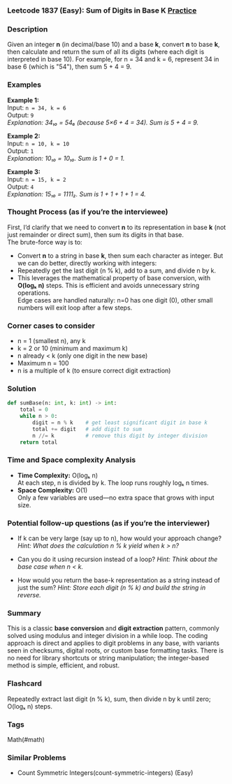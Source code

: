 ### Leetcode 1837 (Easy): Sum of Digits in Base K [Practice](https://leetcode.com/problems/sum-of-digits-in-base-k)

### Description  
Given an integer **n** (in decimal/base 10) and a base **k**, convert **n** to base **k**, then calculate and return the sum of all its digits (where each digit is interpreted in base 10). For example, for n = 34 and k = 6, represent 34 in base 6 (which is "54"), then sum 5 + 4 = 9.

### Examples  

**Example 1:**  
Input: `n = 34, k = 6`  
Output: `9`  
*Explanation: 34₁₀ = 54₆ (because 5×6 + 4 = 34). Sum is 5 + 4 = 9.*

**Example 2:**  
Input: `n = 10, k = 10`  
Output: `1`  
*Explanation: 10₁₀ = 10₁₀. Sum is 1 + 0 = 1.*

**Example 3:**  
Input: `n = 15, k = 2`  
Output: `4`  
*Explanation: 15₁₀ = 1111₂. Sum is 1 + 1 + 1 + 1 = 4.*

### Thought Process (as if you’re the interviewee)  
First, I’d clarify that we need to convert **n** to its representation in base **k** (not just remainder or direct sum), then sum its digits in that base.  
The brute-force way is to:
- Convert **n** to a string in base **k**, then sum each character as integer.
But we can do better, directly working with integers:
- Repeatedly get the last digit (n % k), add to a sum, and divide n by k.
- This leverages the mathematical property of base conversion, with **O(logₖ n)** steps.
This is efficient and avoids unnecessary string operations.  
Edge cases are handled naturally: n=0 has one digit (0), other small numbers will exit loop after a few steps.

### Corner cases to consider  
- n = 1 (smallest n), any k  
- k = 2 or 10 (minimum and maximum k)  
- n already < k (only one digit in the new base)  
- Maximum n = 100  
- n is a multiple of k (to ensure correct digit extraction)  

### Solution

```python
def sumBase(n: int, k: int) -> int:
    total = 0
    while n > 0:
        digit = n % k    # get least significant digit in base k
        total += digit   # add digit to sum
        n //= k          # remove this digit by integer division
    return total
```

### Time and Space complexity Analysis  

- **Time Complexity:** O(logₖ n)  
  At each step, n is divided by k. The loop runs roughly logₖ n times.
- **Space Complexity:** O(1)  
  Only a few variables are used—no extra space that grows with input size.

### Potential follow-up questions (as if you’re the interviewer)  

- If k can be very large (say up to n), how would your approach change?
  *Hint: What does the calculation n % k yield when k > n?*

- Can you do it using recursion instead of a loop?
  *Hint: Think about the base case when n < k.*

- How would you return the base-k representation as a string instead of just the sum?
  *Hint: Store each digit (n % k) and build the string in reverse.*

### Summary
This is a classic **base conversion** and **digit extraction** pattern, commonly solved using modulus and integer division in a while loop. The coding approach is direct and applies to digit problems in any base, with variants seen in checksums, digital roots, or custom base formatting tasks. There is no need for library shortcuts or string manipulation; the integer-based method is simple, efficient, and robust.


### Flashcard
Repeatedly extract last digit (n % k), sum, then divide n by k until zero; O(logₖ n) steps.

### Tags
Math(#math)

### Similar Problems
-   Count Symmetric Integers(count-symmetric-integers) (Easy)
